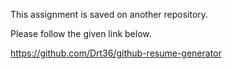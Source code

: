 This assignment is saved on another repository.

Please follow the given link below.

https://github.com/Drt36/github-resume-generator